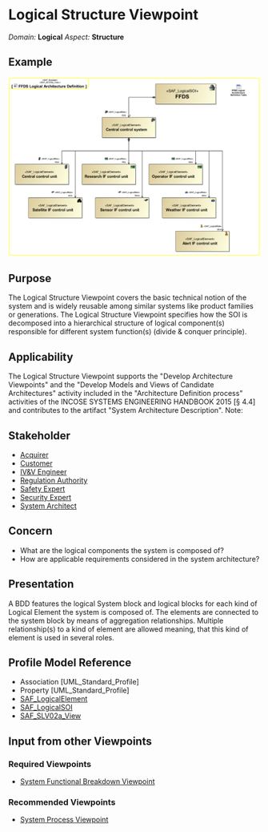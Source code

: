 # Logical Structure Viewpoint
*Domain:* **Logical** *Aspect:* **Structure**
## Example
![FFDS Logical Architecture Definition](../diagrams/FFDS-Logical-Architecture-Definition.svg)
## Purpose
The Logical Structure Viewpoint covers the basic technical notion of the system and is widely reusable among similar systems like product families or generations. The Logical Structure Viewpoint specifies how the SOI is decomposed into a hierarchical structure of logical component(s) responsible for different system function(s) (divide & conquer principle).
## Applicability
The Logical Structure Viewpoint supports the "Develop Architecture Viewpoints" and the "Develop Models and Views of Candidate Architectures" activity included in the "Architecture Definition process" activities of the INCOSE SYSTEMS ENGINEERING HANDBOOK 2015 [§ 4.4] and contributes to the artifact "System Architecture Description".
Note:
## Stakeholder
* [Acquirer](../stakeholders.md#Acquirer)
* [Customer](../stakeholders.md#Customer)
* [IV&V Engineer](../stakeholders.md#IV&V-Engineer)
* [Regulation Authority](../stakeholders.md#Regulation-Authority)
* [Safety Expert](../stakeholders.md#Safety-Expert)
* [Security Expert](../stakeholders.md#Security-Expert)
* [System Architect](../stakeholders.md#System-Architect)
## Concern
* What are the logical components the system is composed of?
* How are applicable requirements considered in the system architecture?
## Presentation
A BDD features the logical System block and logical blocks for each kind of Logical Element the system is composed of. The elements are connected to the system block by means of aggregation relationships. Multiple relationship(s) to a kind of element are allowed meaning, that this kind of element is used in several roles. 

## Profile Model Reference
* Association [UML_Standard_Profile]
* Property [UML_Standard_Profile]
* [SAF_LogicalElement](../stereotypes.md#SAF_LogicalElement)
* [SAF_LogicalSOI](../stereotypes.md#SAF_LogicalSOI)
* [SAF_SLV02a_View](../stereotypes.md#SAF_SLV02a_View)
## Input from other Viewpoints
### Required Viewpoints
* [System Functional Breakdown Viewpoint](System-Functional-Breakdown-Viewpoint.md)
### Recommended Viewpoints
* [System Process Viewpoint](System-Process-Viewpoint.md)
